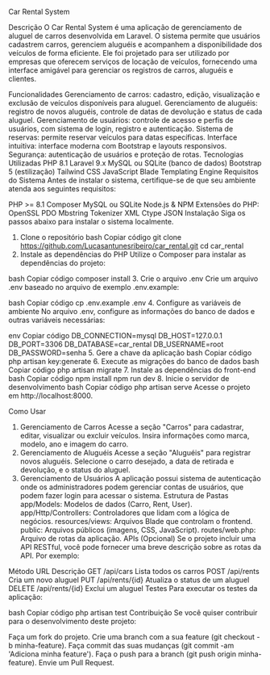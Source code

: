 Car Rental System

Descrição
O Car Rental System é uma aplicação de gerenciamento de aluguel de carros desenvolvida em Laravel. O sistema permite que usuários cadastrem carros, gerenciem aluguéis e acompanhem a disponibilidade dos veículos de forma eficiente. Ele foi projetado para ser utilizado por empresas que oferecem serviços de locação de veículos, fornecendo uma interface amigável para gerenciar os registros de carros, aluguéis e clientes.

Funcionalidades
Gerenciamento de carros: cadastro, edição, visualização e exclusão de veículos disponíveis para aluguel.
Gerenciamento de aluguéis: registro de novos aluguéis, controle de datas de devolução e status de cada aluguel.
Gerenciamento de usuários: controle de acesso e perfis de usuários, com sistema de login, registro e autenticação.
Sistema de reservas: permite reservar veículos para datas específicas.
Interface intuitiva: interface moderna com Bootstrap e layouts responsivos.
Segurança: autenticação de usuários e proteção de rotas.
Tecnologias Utilizadas
PHP 8.1
Laravel 9.x
MySQL ou SQLite (banco de dados)
Bootstrap 5 (estilização)
Tailwind CSS
JavaScript
Blade Templating Engine
Requisitos do Sistema
Antes de instalar o sistema, certifique-se de que seu ambiente atenda aos seguintes requisitos:

PHP >= 8.1
Composer
MySQL ou SQLite
Node.js & NPM
Extensões do PHP:
OpenSSL
PDO
Mbstring
Tokenizer
XML
Ctype
JSON
Instalação
Siga os passos abaixo para instalar o sistema localmente.

1. Clone o repositório
bash
Copiar código
git clone https://github.com/Lucasantunesribeiro/car_rental.git
cd car_rental
2. Instale as dependências do PHP
Utilize o Composer para instalar as dependências do projeto:

bash
Copiar código
composer install
3. Crie o arquivo .env
Crie um arquivo .env baseado no arquivo de exemplo .env.example:

bash
Copiar código
cp .env.example .env
4. Configure as variáveis de ambiente
No arquivo .env, configure as informações do banco de dados e outras variáveis necessárias:

env
Copiar código
DB_CONNECTION=mysql
DB_HOST=127.0.0.1
DB_PORT=3306
DB_DATABASE=car_rental
DB_USERNAME=root
DB_PASSWORD=senha
5. Gere a chave da aplicação
bash
Copiar código
php artisan key:generate
6. Execute as migrações do banco de dados
bash
Copiar código
php artisan migrate
7. Instale as dependências do front-end
bash
Copiar código
npm install
npm run dev
8. Inicie o servidor de desenvolvimento
bash
Copiar código
php artisan serve
Acesse o projeto em http://localhost:8000.

Como Usar
1. Gerenciamento de Carros
Acesse a seção "Carros" para cadastrar, editar, visualizar ou excluir veículos.
Insira informações como marca, modelo, ano e imagem do carro.
2. Gerenciamento de Aluguéis
Acesse a seção "Aluguéis" para registrar novos aluguéis.
Selecione o carro desejado, a data de retirada e devolução, e o status do aluguel.
3. Gerenciamento de Usuários
A aplicação possui sistema de autenticação onde os administradores podem gerenciar contas de usuários, que podem fazer login para acessar o sistema.
Estrutura de Pastas
app/Models: Modelos de dados (Carro, Rent, User).
app/Http/Controllers: Controladores que lidam com a lógica de negócios.
resources/views: Arquivos Blade que controlam o frontend.
public: Arquivos públicos (imagens, CSS, JavaScript).
routes/web.php: Arquivo de rotas da aplicação.
APIs (Opcional)
Se o projeto incluir uma API RESTful, você pode fornecer uma breve descrição sobre as rotas da API. Por exemplo:

Método	URL	Descrição
GET	/api/cars	Lista todos os carros
POST	/api/rents	Cria um novo aluguel
PUT	/api/rents/{id}	Atualiza o status de um aluguel
DELETE	/api/rents/{id}	Exclui um aluguel
Testes
Para executar os testes da aplicação:

bash
Copiar código
php artisan test
Contribuição
Se você quiser contribuir para o desenvolvimento deste projeto:

Faça um fork do projeto.
Crie uma branch com a sua feature (git checkout -b minha-feature).
Faça commit das suas mudanças (git commit -am 'Adiciona minha feature').
Faça o push para a branch (git push origin minha-feature).
Envie um Pull Request.
